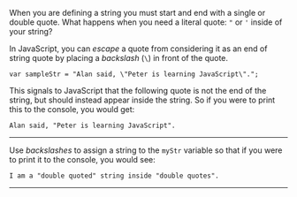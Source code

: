 <div class="challenge-instructions basic-javascript"><div><section id="description">
<p>When you are defining a string you must start and end with a single or double quote. What happens when you need a literal quote: <code>"</code> or <code>'</code> inside of your string?</p>
<p>In JavaScript, you can <dfn>escape</dfn> a quote from considering it as an end of string quote by placing a <dfn>backslash</dfn> (<code>\</code>) in front of the quote.</p>
<pre class="language-js"><code class="language-js"><span class="token keyword">var</span> sampleStr <span class="token operator">=</span> <span class="token string">"Alan said, \"Peter is learning JavaScript\"."</span><span class="token punctuation">;</span>
</code></pre>
<p>This signals to JavaScript that the following quote is not the end of the string, but should instead appear inside the string. So if you were to print this to the console, you would get:</p>
<pre class="language-js"><code class="language-js">Alan said<span class="token punctuation">,</span> <span class="token string">"Peter is learning JavaScript"</span><span class="token punctuation">.</span>
</code></pre>
</section></div><hr/><div><section id="instructions">
<p>Use <dfn>backslashes</dfn> to assign a string to the <code>myStr</code> variable so that if you were to print it to the console, you would see:</p>
<pre class="language-js"><code class="language-js"><span class="token constant">I</span> am a <span class="token string">"double quoted"</span> string inside <span class="token string">"double quotes"</span><span class="token punctuation">.</span>
</code></pre>
</section></div><hr/></div>